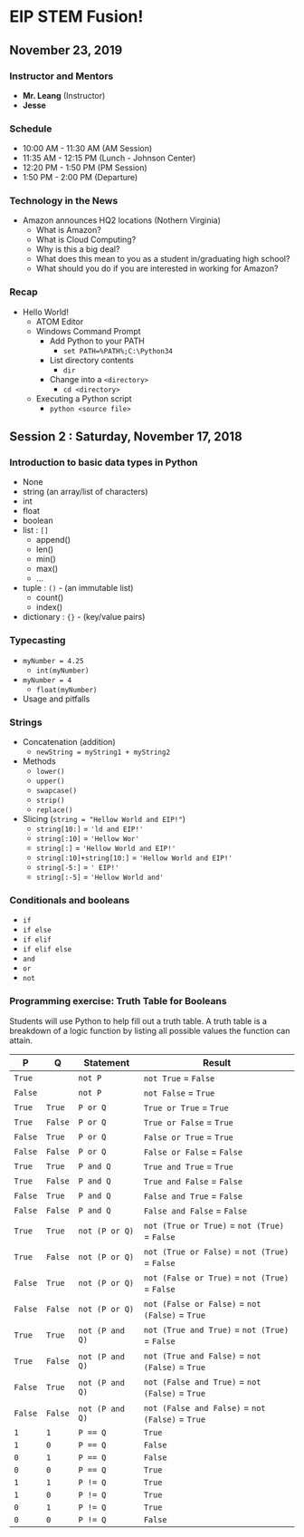 # EIP STEM Fusion!
## November 23, 2019

### Instructor and Mentors

*  **Mr. Leang** (Instructor) 
*  **Jesse**

### Schedule

*  10:00 AM - 11:30 AM (AM Session)
*  11:35 AM - 12:15 PM (Lunch - Johnson Center)
*  12:20 PM - 1:50 PM (PM Session)
*  1:50 PM - 2:00 PM (Departure)

### Technology in the News

*  Amazon announces HQ2 locations (Nothern Virginia)
    *  What is Amazon?
    *  What is Cloud Computing?
    *  Why is this a big deal?
    *  What does this mean to you as a student in/graduating high school?
    *  What should you do if you are interested in working for Amazon?

### Recap

*  Hello World!
    *  ATOM Editor
    *  Windows Command Prompt
        *  Add Python to your PATH
            *  `set PATH=%PATH%;C:\Python34`
        *  List directory contents
            *  `dir`
        *  Change into a `<directory>`
            *  `cd <directory>`
    *  Executing a Python script
        *  `python <source file>`

## Session 2 : Saturday, November 17, 2018

### Introduction to basic data types in Python

  *  None
  *  string (an array/list of characters)
  *  int
  *  float
  *  boolean
  *  list : `[]`
      *  append()
      *  len()
      *  min()
      *  max()
      *  ...
  *  tuple : `()` - (an immutable list)
      *  count()
      *  index()
  *  dictionary : `{}` - (key/value pairs)

### Typecasting

  *  `myNumber = 4.25`
      *  `int(myNumber)`
  *  `myNumber = 4`
      *  `float(myNumber)`
  *  Usage and pitfalls
  
### Strings

  *  Concatenation (addition)
     *  `newString = myString1 + myString2`
  *  Methods
     *  `lower()`
     *  `upper()`
     *  `swapcase()`
     *  `strip()`
     *  `replace()`
  *  Slicing (`string = "Hellow World and EIP!"`)
     *  `string[10:]` = `'ld and EIP!'`
     *  `string[:10]` = `'Hellow Wor'`
     *  `string[:]` = `'Hellow World and EIP!'`
     *  `string[:10]+string[10:]` = `'Hellow World and EIP!'`
     *  `string[-5:]` = `' EIP!'`
     *  `string[:-5]` = `'Hellow World and'`

### Conditionals and booleans

  *  `if`
  *  `if else`
  *  `if elif`
  *  `if elif else`
  *  `and`
  *  `or`
  *  `not`

### Programming exercise: Truth Table for Booleans

Students will use Python to help fill out a truth table.  A truth table is a breakdown of a logic function by listing all possible values the function can attain.

| P | Q | Statement | Result |
|---|---|-----------|--------|
|`True`||`not P`|`not True` = `False`|
|`False`||`not P`|`not False` = `True`|
|`True`|`True`|`P or Q`|`True or True` = `True`|
|`True`|`False`|`P or Q`|`True or False` = `True`|
|`False`|`True`|`P or Q`|`False or True` = `True`|
|`False`|`False`|`P or Q`|`False or False` = `False`|
|`True`|`True`|`P and Q`|`True and True` = `True`|
|`True`|`False`|`P and Q`|`True and False` = `False`|
|`False`|`True`|`P and Q`|`False and True` = `False`|
|`False`|`False`|`P and Q`|`False and False` = `False`|
|`True`|`True`|`not (P or Q)`|`not (True or True)` = `not (True)` = `False`|
|`True`|`False`|`not (P or Q)`|`not (True or False)` = `not (True)` = `False`|
|`False`|`True`|`not (P or Q)`|`not (False or True)` = `not (True)` = `False`|
|`False`|`False`|`not (P or Q)`|`not (False or False)` = `not (False)` = `True`|
|`True`|`True`|`not (P and Q)`|`not (True and True)` = `not (True)` = `False`|
|`True`|`False`|`not (P and Q)`|`not (True and False)` = `not (False)` = `True`|
|`False`|`True`|`not (P and Q)`|`not (False and True)` = `not (False)` = `True`|
|`False`|`False`|`not (P and Q)`|`not (False and False)` = `not (False)` = `True`|
|`1`|`1`|`P == Q`|`True`|
|`1`|`0`|`P == Q`|`False`|
|`0`|`1`|`P == Q`|`False`|
|`0`|`0`|`P == Q`|`True`|
|`1`|`1`|`P != Q`|`True`|
|`1`|`0`|`P != Q`|`True`|
|`0`|`1`|`P != Q`|`True`|
|`0`|`0`|`P != Q`|`False`|


